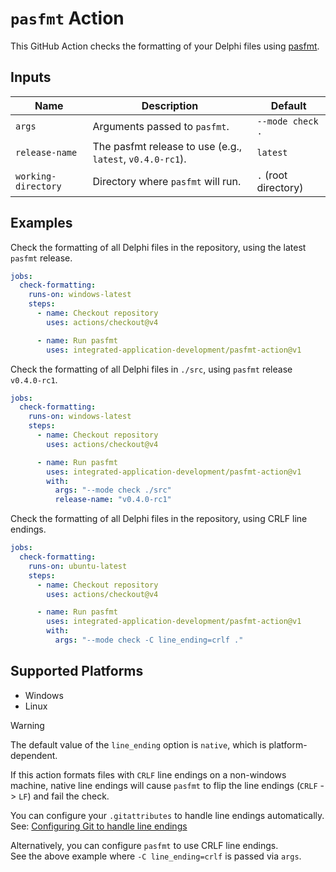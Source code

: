 # `pasfmt` Action

This GitHub Action checks the formatting of your Delphi files using [pasfmt](https://github.com/integrated-application-development/pasfmt).

## Inputs

| Name                | Description                                               | Default              |
| ------------------- | --------------------------------------------------------- | -------------------- |
| `args`              | Arguments passed to `pasfmt`.                             | `--mode check .`     |
| `release-name`      | The pasfmt release to use (e.g., `latest`, `v0.4.0-rc1`). | `latest`             |
| `working-directory` | Directory where `pasfmt` will run.                        | `.` (root directory) |

## Examples

Check the formatting of all Delphi files in the repository, using the latest `pasfmt` release.

```yml
jobs:
  check-formatting:
    runs-on: windows-latest
    steps:
      - name: Checkout repository
        uses: actions/checkout@v4

      - name: Run pasfmt
        uses: integrated-application-development/pasfmt-action@v1
```

Check the formatting of all Delphi files in `./src`, using `pasfmt` release `v0.4.0-rc1`.

```yml
jobs:
  check-formatting:
    runs-on: windows-latest
    steps:
      - name: Checkout repository
        uses: actions/checkout@v4

      - name: Run pasfmt
        uses: integrated-application-development/pasfmt-action@v1
        with:
          args: "--mode check ./src"
          release-name: "v0.4.0-rc1"
```

Check the formatting of all Delphi files in the repository, using CRLF line endings.

```yml
jobs:
  check-formatting:
    runs-on: ubuntu-latest
    steps:
      - name: Checkout repository
        uses: actions/checkout@v4

      - name: Run pasfmt
        uses: integrated-application-development/pasfmt-action@v1
        with:
          args: "--mode check -C line_ending=crlf ."
```

## Supported Platforms

- Windows
- Linux
> [!WARNING]
>
> The default value of the `line_ending` option is `native`, which is platform-dependent.
>
> If this action formats files with `CRLF` line endings on a non-windows machine, native line
> endings will cause `pasfmt` to flip the line endings (`CRLF` -> `LF`)  and fail the check.
>
> You can configure your `.gitattributes` to handle line endings automatically. \
> See: [Configuring Git to handle line endings](https://docs.github.com/en/get-started/getting-started-with-git/configuring-git-to-handle-line-endings?platform=windows)
>
> Alternatively, you can configure `pasfmt` to use CRLF line endings. \
> See the above example where `-C line_ending=crlf` is passed via `args`.
